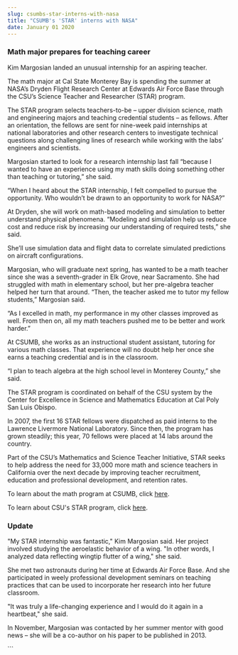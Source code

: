 ```yaml
---
slug: csumbs-star-interns-with-nasa
title: "CSUMB's 'STAR' interns with NASA"
date: January 01 2020
---
```


 
<h3>Math major prepares for teaching career</h3>
<p>Kim Margosian landed an unusual internship for an aspiring teacher.</p>
<p>
  The math major at Cal State Monterey Bay is spending the summer at NASA’s
  Dryden Flight Research Center at Edwards Air Force Base through the CSU’s
  Science Teacher and Researcher (STAR) program.
</p>
<p>
  The STAR program selects teachers-to-be – upper division science, math and
  engineering majors and teaching credential students – as fellows. After an
  orientation, the fellows are sent for nine-week paid internships at national
  laboratories and other research centers to investigate technical questions
  along challenging lines of research while working with the labs’ engineers and
  scientists.
</p>
<p>
  Margosian started to look for a research internship last fall “because I
  wanted to have an experience using my math skills doing something other than
  teaching or tutoring,” she said.
</p>
<p>
  “When I heard about the STAR internship, I felt compelled to pursue the
  opportunity. Who wouldn’t be drawn to an opportunity to work for NASA?”
</p>
<p>
  At Dryden, she will work on math-based modeling and simulation to better
  understand physical phenomena. “Modeling and simulation help us reduce cost
  and reduce risk by increasing our understanding of required tests,” she said.
</p>
<p>
  She’ll use simulation data and flight data to correlate simulated predictions
  on aircraft configurations.
</p>
<p>
  Margosian, who will graduate next spring, has wanted to be a math teacher
  since she was a seventh-grader in Elk Grove, near Sacramento. She had
  struggled with math in elementary school, but her pre-algebra teacher helped
  her turn that around. “Then, the teacher asked me to tutor my fellow
  students,” Margosian said.
</p>
<p>
  “As I excelled in math, my performance in my other classes improved as well.
  From then on, all my math teachers pushed me to be better and work harder.”
</p>
<p>
  At CSUMB, she works as an instructional student assistant, tutoring for
  various math classes. That experience will no doubt help her once she earns a
  teaching credential and is in the classroom.
</p>
<p>
  “I plan to teach algebra at the high school level in Monterey County,” she
  said.
</p>
<p>
  The STAR program is coordinated on behalf of the CSU system by the Center for
  Excellence in Science and Mathematics Education at Cal Poly San Luis Obispo.
</p>
<p>
  In 2007, the first 16 STAR fellows were dispatched as paid interns to the
  Lawrence Livermore National Laboratory. Since then, the program has grown
  steadily; this year, 70 fellows were placed at 14 labs around the country.
</p>
<p>
  Part of the CSU’s Mathematics and Science Teacher Initiative, STAR seeks to
  help address the need for 33,000 more math and science teachers in California
  over the next decade by improving teacher recruitment, education and
  professional development, and retention rates.
</p>
<p>
  To learn about the math program at CSUMB, click
  <a href="https://csumb.edu/math">here</a>.
</p>
<p>
  To learn about CSU's STAR program, click
  <a href="https://www.cesame.calpoly.edu/programs-star.html">here</a>.
</p>
<h3>Update</h3>
<p>
  "My STAR internship was fantastic," Kim Margosian said. Her project involved
  studying the aeroelastic behavior of a wing. "In other words, I analyzed data
  reflecting wingtip flutter of a wing," she said.
</p>
<p>
  She met two astronauts during her time at Edwards Air Force Base. And she
  participated in weely professional development seminars on teaching practices
  that can be used to incorporate her research into her future classroom.
</p>
<p>
  "It was truly a life-changing experience and I would do it again in a
  heartbeat," she said.
</p>
<p>
  In November, Margosian was contacted by her summer mentor with good news – she
  will be a co-author on his paper to be published in 2013.
</p>
<p></p>
<p></p>
```
